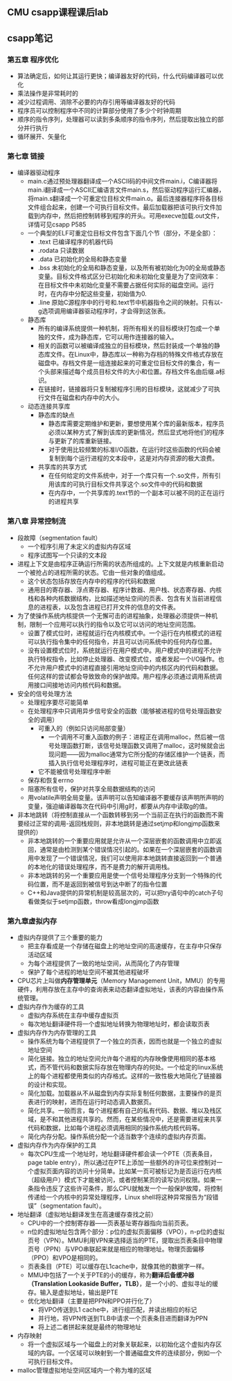 ## CMU csapp课程课后lab
## csapp笔记
### 第五章 程序优化
* 算法确定后，如何让其运行更快；编译器友好的代码，什么代码编译器可以优化
* 乘法操作是非常耗时的
* 减少过程调用、消除不必要的内存引用等编译器友好的代码
* 程序员可以控制程序中不同的计算部分使用了多少个时钟周期
* 顺序的指令序列，处理器可以读到多条顺序的指令序列，然后提取出独立的部分并行执行
* 循环展开、矢量化
### 第七章 链接
* 编译器驱动程序
	* main.c通过预处理器翻译成一个ASCII码的中间文件main.i，C编译器将main.i翻译成一个ASCII汇编语言文件main.s，然后驱动程序运行汇编器，将main.s翻译成一个可重定位目标文件main.o。最后连接器程序将各目标文件组合起来，创建一个可执行目标文件。最后加载器把该可执行文件加载到内存中，然后把控制转移到程序的开头。可用execve加载.out文件，详情可见csapp P585
	* 一个典型的ELF可重定位目标文件包含下面几个节（部分，不是全部）：
		* .text 已编译程序的机器代码
		* .rodata 只读数据
		* .data 已初始化的全局和静态变量
		* .bss 未初始化的全局和静态变量，以及所有被初始化为0的全局或静态变量。目标文件格式区分已初始化和未初始化变量是为了空间效率：在目标文件中未初始化变量不需要占据任何实际的磁盘空间。运行时，在内存中分配这些变量，初始值为0.
		* .line 原始C源程序中的行号和.text节中机器指令之间的映射。只有以-g选项调用编译器驱动程序时，才会得到这张表。
	* 静态库
		* 所有的编译系统提供一种机制，将所有相关的目标模块打包成一个单独的文件，成为静态库，它可以用作连接器的输入。
		* 相关的函数可以被编译成独立的目标模块，然后封装成一个单独的静态库文件。在Linux中，静态库以一种称为存档的特殊文件格式存放在磁盘中。存档文件是一组连接起来的可重定位目标文件的集合，有一个头部来描述每个成员目标文件的大小和位置。存档文件名由后缀.a标识。
		* 在链接时，链接器将只复制被程序引用的目标模块，这就减少了可执行文件在磁盘和内存中的大小。
	* 动态连接共享库
		* 静态库的缺点
			* 静态库需要定期维护和更新，要想使用某个库的最新版本，程序员必须以某种方式了解到该库的更新情况，然后显式地将他们的程序与更新了的库重新链接。
			* 对于使用比较频繁的标准I/O函数，在运行时这些函数的代码会被复制到每个运行进程的文本段中，这是对内存资源的极大浪费。
		* 共享库的共享方式
			* 在任何给定的文件系统中，对于一个库只有一个.so文件，所有引用该库的可执行目标文件共享这个.so文件中的代码和数据
			* 在内存中，一个共享库的.text节的一个副本可以被不同的正在运行的进程共享
### 第八章 异常控制流
* 段故障（segmentation fault）
	* 一个程序引用了未定义的虚拟内存区域
	* 程序试图写一个只读的文本段
* 进程上下文是由程序正确运行所需的状态所组成的。上下文就是内核重新启动一个被抢占的进程所需的状态。它由一些对象的值组成。
	* 这个状态包括存放在内存中的程序的代码和数据
	* 通用目的寄存器、浮点寄存器、程序计数器、用户栈、状态寄存器、内核栈和各种内核数据结构，比如描述地址空间的页表、包含有关当前进程信息的进程表，以及包含进程已打开文件的信息的文件表。
* 为了使操作系统内核提供一个无懈可击的进程抽象，处理器必须提供一种机制，限制一个应用可以执行的指令以及它可以访问的地址空间范围。
	* 设置了模式位时，进程就运行在内核模式中。一个运行在内核模式的进程可以执行指令集中的任何指令，并且可以访问系统中的任何内存位置。
	* 没有设置模式位时，系统就运行在用户模式中。用户模式中的进程不允许执行特权指令，比如停止处理器、改变模式位，或者发起一个I/O操作。也不允许用户模式中的进程直接引用地址空间中的内核区内的代码和数据。任何这样的尝试都会导致致命的保护故障。用户程序必须通过调用系统调用接口间接地访问内核代码和数据。
* 安全的信号处理方法
	* 处理程序要尽可能简单
	* 在处理程序中只调用异步信号安全的函数（能够被进程的信号处理函数安全的调用）
		* 可重入的（例如只访问局部变量）
			* 一个调用不可重入函数的例子：进程正在调用malloc，然后被一信号处理函数打断，该信号处理函数又调用了malloc，这时候就会出现问题——因为malloc通常为它所分配的存储区维护一个链表，而插入执行信号处理程序时，进程可能正在更改此链表
		* 它不能被信号处理程序中断
	* 保存和恢复errno
	* 阻塞所有信号，保护对共享全局数据结构的访问
	* 用volatile声明全局变量。该声明可以告知编译器不要缓存该声明所声明的变量，强迫编译器每次在代码中引用g时，都要从内存中读取g的值。
* 非本地跳转（将控制直接从一个函数转移到另一个当前正在执行的函数而不需要经过正常的调用-返回栈规则，非本地跳转是通过setjmp和longjmp函数来提供的）
	* 非本地跳转的一个重要应用就是允许从一个深层嵌套的函数调用中立即返回，通常是由检测到某个错误情况引起的。如果在一个深层嵌套的函数调用中发现了一个错误情况，我们可以使用非本地跳转直接返回到一个普通的本地化的错误处理程序，而不是费力的解开调用栈。
	* 非本地跳转的另一个重要应用是使一个信号处理程序分支到一个特殊的代码位置，而不是返回到被信号到达中断了的指令位置
	* C++和Java提供的异常机制是较高层次的，可以把try语句中的catch子句看做类似于setjmp函数，throw看成longjmp函数
### 第九章虚拟内存
* 虚拟内存提供了三个重要的能力
	* 把主存看成是一个存储在磁盘上的地址空间的高速缓存，在主存中只保存活动区域
	* 为每个进程提供了一致的地址空间，从而简化了内存管理
	* 保护了每个进程的地址空间不被其他进程破坏
* CPU芯片上叫做**内存管理单元**（Memory Management Unit，MMU）的专用硬件，利用存放在主存中的查询表来动态翻译虚拟地址，该表的内容由操作系统管理。
* 虚拟内存作为缓存的工具
	* 虚拟内存系统在主存中缓存虚拟页
	* 每次地址翻译硬件将一个虚拟地址转换为物理地址时，都会读取页表
* 虚拟内存作为内存管理的工具
	* 操作系统为每个进程提供了一个独立的页表，因而也就是一个独立的虚拟地址空间
	* 简化链接。独立的地址空间允许每个进程的内存映像使用相同的基本格式，而不管代码和数据实际存放在物理内存的何处。一个给定的linux系统上的每个进程都使用类似的内存格式。这样的一致性极大地简化了链接器的设计和实现。
	* 简化加载。加载器从不从磁盘到内存实际复制任何数据，主要操作的是页表进行的映射，进而在运行时动态调入数据页。
	* 简化共享。一般而言，每个进程都有自己的私有代码、数据、堆以及栈区域，是不和其他进程共享的。然而，在某些情况中，还是需要进程来共享代码和数据，比如每个进程必须调用相同的操作系统内核代码等。
	* 简化内存分配。操作系统分配一个适当数字个连续的虚拟内存页面。
* 虚拟内存作为内存保护的工具
	* 每次CPU生成一个地址时，地址翻译硬件都会读一个PTE（页表条目，page table entry），所以通过在PTE上添加一些额外的许可位来控制对一个虚拟页面内容的访问十分简单。比如某一页可被标记为是否运行在内核（超级用户）模式下才能被访问，或者控制某页的读写访问权限。如果一条指令违反了这些许可条件，那么CPU就触发一个一般保护故障，将控制传递给一个内核中的异常处理程序，Linux shell将这种异常报告为“段错误”（segmentation fault）。
* 地址翻译（虚拟地址翻译发生在高速缓存查找之前）
	* CPU中的一个控制寄存器——页表基址寄存器指向当前页表。
	* n位的虚拟地址包含两个部分：p位的虚拟页面偏移（VPO），n-p位的虚拟页号（VPN）。MMU利用VPN来选择适当的PTE，提取出页表条目中物理页号（PPN）与VPO串联起来就是相应的物理地址。物理页面偏移（PPO）和VPO是相同的。
	* 页表条目（PTE）可以缓存在L1cache中，就像其他的数据字一样。
	* MMU中包括了一个关于PTE的小的缓存，称为**翻译后备缓冲器（Translation Lookaside Buffer，TLB）**，是一个小的、虚拟寻址的缓存。输入是虚拟地址，输出是PTE
	* 优化地址翻译（主要是把PPN和PPO并行化了）
		* 将VPO传送到L1 cache中，进行组匹配，并读出相应的标记
		* 并行地，将VPN传送到TLB中请求一个页表条目进而翻译为PPN
		* 将上述二者拼起来就是最终的物理地址
* 内存映射
	* 将一个虚拟区域与一个磁盘上的对象关联起来，以初始化这个虚拟内存区域的内容。一个区域可以映射到一个普通磁盘文件的连续部分，例如一个可执行目标文件。
* malloc管理虚拟地址空间区域内一个称为堆的区域